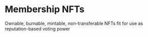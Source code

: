 # Membership NFTs

Ownable, burnable, mintable, non-transferable NFTs fit for use as reputation-based voting power
